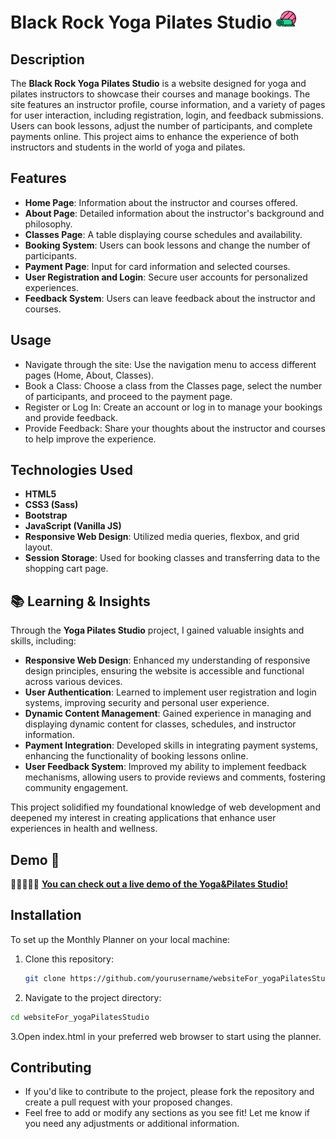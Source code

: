 # Black Rock Yoga Pilates Studio ![Black Rock Yoga Pilates Studio](./dist/favicon/yoga/favicon-32x32.png)

## Description
The **Black Rock Yoga Pilates Studio** is a website designed for yoga and pilates instructors to showcase their courses and manage bookings. The site features an instructor profile, course information, and a variety of pages for user interaction, including registration, login, and feedback submissions. Users can book lessons, adjust the number of participants, and complete payments online. This project aims to enhance the experience of both instructors and students in the world of yoga and pilates.

## Features
- **Home Page**: Information about the instructor and courses offered.
- **About Page**: Detailed information about the instructor's background and philosophy.
- **Classes Page**: A table displaying course schedules and availability.
- **Booking System**: Users can book lessons and change the number of participants.
- **Payment Page**: Input for card information and selected courses.
- **User Registration and Login**: Secure user accounts for personalized experiences.
- **Feedback System**: Users can leave feedback about the instructor and courses.

## Usage
- Navigate through the site: Use the navigation menu to access different pages (Home, About, Classes).
- Book a Class: Choose a class from the Classes page, select the number of participants, and proceed to the payment page.
- Register or Log In: Create an account or log in to manage your bookings and provide feedback.
- Provide Feedback: Share your thoughts about the instructor and courses to help improve the experience.

## Technologies Used
- **HTML5**
- **CSS3 (Sass)**
- **Bootstrap**
- **JavaScript (Vanilla JS)**
- **Responsive Web Design**: Utilized media queries, flexbox, and grid layout.
- **Session Storage**: Used for booking classes and transferring data to the shopping cart page.
  
## 📚 Learning & Insights

Through the **Yoga Pilates Studio** project, I gained valuable insights and skills, including:

- **Responsive Web Design**: Enhanced my understanding of responsive design principles, ensuring the website is accessible and functional across various devices.
- **User Authentication**: Learned to implement user registration and login systems, improving security and personal user experience.
- **Dynamic Content Management**: Gained experience in managing and displaying dynamic content for classes, schedules, and instructor information.
- **Payment Integration**: Developed skills in integrating payment systems, enhancing the functionality of booking lessons online.
- **User Feedback System**: Improved my ability to implement feedback mechanisms, allowing users to provide reviews and comments, fostering community engagement.

This project solidified my foundational knowledge of web development and deepened my interest in creating applications that enhance user experiences in health and wellness.

## Demo 🔗

🧘‍♀️🧘‍♂️🪷 [**You can check out a live demo of the Yoga&Pilates Studio!**](https://blackrockpilatesyoga.netlify.app/)

## Installation
To set up the Monthly Planner on your local machine:

1. Clone this repository:
   ```bash
   git clone https://github.com/yourusername/websiteFor_yogaPilatesStudio.git
   ```
3. Navigate to the project directory:
  ```bash
  cd websiteFor_yogaPilatesStudio
  ```
3.Open index.html in your preferred web browser to start using the planner.

## Contributing
- If you'd like to contribute to the project, please fork the repository and create a pull request with your proposed changes.
- Feel free to add or modify any sections as you see fit! Let me know if you need any adjustments or additional information.
